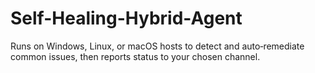 # Self-Healing-Hybrid-Agent
Runs on Windows, Linux, or macOS hosts to detect and auto‑remediate common issues, then reports status to your chosen channel.
